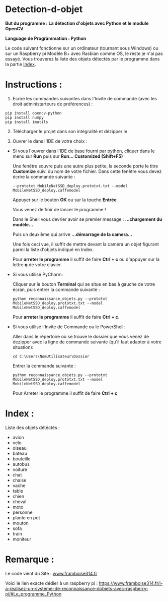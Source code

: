 # Detection-d-objet

**But du programme : La détection d'objets avec Python et le module OpenCV**

**Language de Programmation : Python**

Le code suivant fonctionne sur un ordinateur (tournant sous Windows) ou sur un Raspberry pi Modèle B+ avec Rasbian comme OS, le reste je n'ai pas essayé.
Vous trouverez la liste des objets détectés par le programme dans la partie [Index](https://github.com/maximilien00/Detection-d-objet/blob/main/README.md#index- "Index").

# Instructions : 

1. Ecrire les commandes suivantes dans l'Invite de commande (avec les droit administarteurs de préférences) :

```shell
pip install opencv-python
pip install numpy
pip install imutils 
```

2. Télécharger le projet dans son intégralité et dézipper le

3. Ouvrer le dans l'IDE de votre choix :

- Si vous l'ouvrer dans l'IDE de base fourni par python, cliquer dans le menu sur **Run** puis sur **Run... Customized (Shift+F5)** 

  Une fenêtre souvre puis une autre plus petite, la seconde porte le titre **Customize** suivi du nom de votre fichier.
  Dans cette fenêtre vous devez écrire la commande suivante : 

  ```
  --prototxt MobileNetSSD_deploy.prototxt.txt --model MobileNetSSD_deploy.caffemodel
  ``` 

  Appuyer sur le bouton **OK** ou sur la touche **Entrée** 

  Vous venez de finir de lancer le programme ! 
  
  Dans le Shell vous devrier avoir se premier message : **...chargement du modèle...**
  
  Puis un deuxième qui arrive  **...démarrage de la camera...**

  Une fois ceci vue, il suffit de mettre devant la caméra un objet figurant parmi la liste d'objets indiqué en Index.
  
  Pour **arreter le programme** il suffit de faire **Ctrl + c** ou d'appuyer sur la lettre **q** de votre clavier.
  
- Si vous utilisé PyCharm:

  Cliquer sur le bouton **Terminal** qui se situe en bas à gauche de votre écran, puis entrer la commande suivante :
  
  ```
  python reconnaissance_objets.py --prototxt MobileNetSSD_deploy.prototxt.txt --model MobileNetSSD_deploy.caffemodel
  ```
  Pour **arreter le programme** il suffit de faire **Ctrl + c**.
  
- Si vous utilisé l'Invite de Commande ou le PowerShell:

  Aller dans le répertoire où se trouve le dossier que vous venez de dezipper avec la ligne de commande suivante (qu'il faut adapter à votre situation):
  
   ```
  cd C:\Users\NomUtilisateur\Dossier
  ```

  Entrer la commande suivante :
  ```
  python reconnaissance_objets.py --prototxt MobileNetSSD_deploy.prototxt.txt --model MobileNetSSD_deploy.caffemodel
  ```
  
  Pour Arreter le programme il suffit de faire **Ctrl + c**
  
# Index :

Liste des objets détéctés : 
 - avion
 - velo
 - oiseau
 - bateau
 - bouteille
 - autobus
 - voiture
 - chat
 - chaise
 - vache
 - table
 - chien
 - cheval
 - moto
 - personne
 - plante en pot
 - mouton
 - sofa
 - train
 - moniteur

# Remarque :

Le code vient du Site : www.framboise314.fr

Voici le lien exacte dédier à un raspberry pi : https://www.framboise314.fr/i-a-realisez-un-systeme-de-reconnaissance-dobjets-avec-raspberry-pi/#Le_programme_Python
